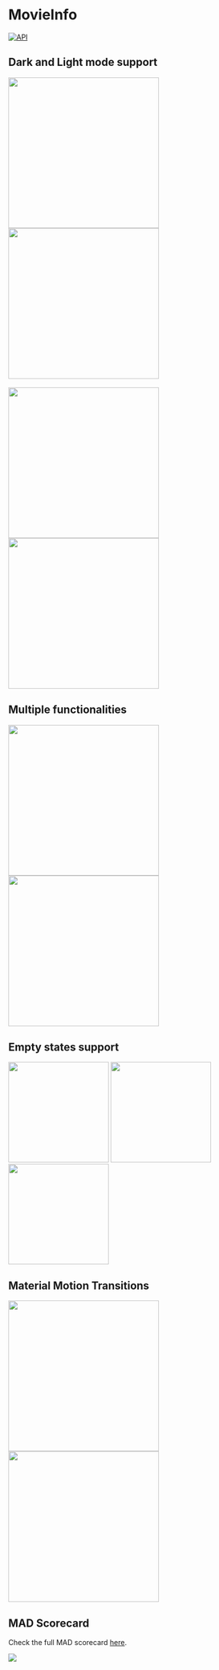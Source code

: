 # MovieInfo

[![API](https://img.shields.io/badge/API-23%2B-brightgreen.svg?style=flat)](https://android-arsenal.com/api?level=16)

## Dark and Light mode support

<img src="screenshots/moviesDark.jpg" width="300" />
<img src="screenshots/moviesLight.jpg" width="300" />
</br></br>
<img src="screenshots/detailsDark.jpg" width="300" />
<img src="screenshots/detailsLight.jpg" width="300" />

## Multiple functionalities

<img src="screenshots/functionalities.jpg" width="300" />
<img src="screenshots/search.jpg" width="300" />

## Empty states support

<img src="screenshots/emptyState.jpg" width="200" />
<img src="screenshots/noResults.jpg" width="200" />
<img src="screenshots/errorState.jpg" width="200" />

## Material Motion Transitions

<img src="screenshots/transitionDetails.gif" width="300" />
<img src="screenshots/transitionSearch.gif" width="300" />

## MAD Scorecard

Check the full MAD scorecard [here](https://madscorecard.withgoogle.com/scorecard/share/732461980/).

<img src="screenshots/summary.png" />